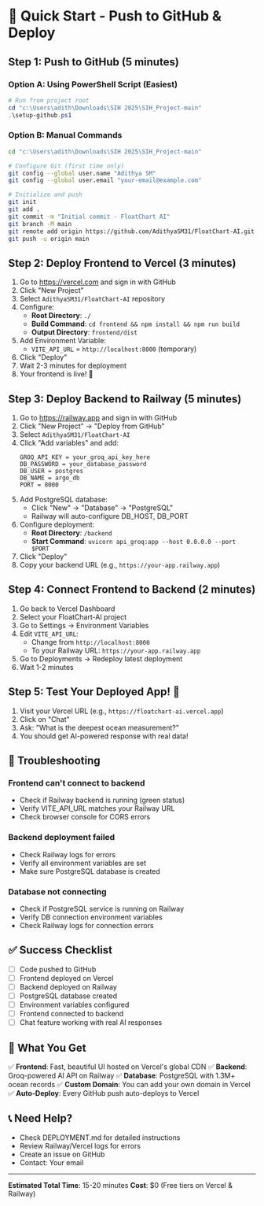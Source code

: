 # 🚀 Quick Start - Push to GitHub & Deploy

## Step 1: Push to GitHub (5 minutes)

### Option A: Using PowerShell Script (Easiest)
```powershell
# Run from project root
cd "c:\Users\adith\Downloads\SIH 2025\SIH_Project-main"
.\setup-github.ps1
```

### Option B: Manual Commands
```bash
cd "c:\Users\adith\Downloads\SIH 2025\SIH_Project-main"

# Configure Git (first time only)
git config --global user.name "Adithya SM"
git config --global user.email "your-email@example.com"

# Initialize and push
git init
git add .
git commit -m "Initial commit - FloatChart AI"
git branch -M main
git remote add origin https://github.com/AdithyaSM31/FloatChart-AI.git
git push -u origin main
```

## Step 2: Deploy Frontend to Vercel (3 minutes)

1. Go to https://vercel.com and sign in with GitHub
2. Click "New Project"
3. Select `AdithyaSM31/FloatChart-AI` repository
4. Configure:
   - **Root Directory**: `./`
   - **Build Command**: `cd frontend && npm install && npm run build`
   - **Output Directory**: `frontend/dist`
5. Add Environment Variable:
   - `VITE_API_URL` = `http://localhost:8000` (temporary)
6. Click "Deploy"
7. Wait 2-3 minutes for deployment
8. Your frontend is live! 🎉

## Step 3: Deploy Backend to Railway (5 minutes)

1. Go to https://railway.app and sign in with GitHub
2. Click "New Project" → "Deploy from GitHub"
3. Select `AdithyaSM31/FloatChart-AI`
4. Click "Add variables" and add:
   ```
   GROQ_API_KEY = your_groq_api_key_here
   DB_PASSWORD = your_database_password
   DB_USER = postgres
   DB_NAME = argo_db
   PORT = 8000
   ```
5. Add PostgreSQL database:
   - Click "New" → "Database" → "PostgreSQL"
   - Railway will auto-configure DB_HOST, DB_PORT
6. Configure deployment:
   - **Root Directory**: `/backend`
   - **Start Command**: `uvicorn api_groq:app --host 0.0.0.0 --port $PORT`
7. Click "Deploy"
8. Copy your backend URL (e.g., `https://your-app.railway.app`)

## Step 4: Connect Frontend to Backend (2 minutes)

1. Go back to Vercel Dashboard
2. Select your FloatChart-AI project
3. Go to Settings → Environment Variables
4. Edit `VITE_API_URL`:
   - Change from `http://localhost:8000`
   - To your Railway URL: `https://your-app.railway.app`
5. Go to Deployments → Redeploy latest deployment
6. Wait 1-2 minutes

## Step 5: Test Your Deployed App! 🎉

1. Visit your Vercel URL (e.g., `https://floatchart-ai.vercel.app`)
2. Click on "Chat"
3. Ask: "What is the deepest ocean measurement?"
4. You should get AI-powered response with real data!

## 🔧 Troubleshooting

### Frontend can't connect to backend
- Check if Railway backend is running (green status)
- Verify VITE_API_URL matches your Railway URL
- Check browser console for CORS errors

### Backend deployment failed
- Check Railway logs for errors
- Verify all environment variables are set
- Make sure PostgreSQL database is created

### Database not connecting
- Check if PostgreSQL service is running on Railway
- Verify DB connection environment variables
- Check Railway logs for connection errors

## ✅ Success Checklist

- [ ] Code pushed to GitHub
- [ ] Frontend deployed on Vercel
- [ ] Backend deployed on Railway
- [ ] PostgreSQL database created
- [ ] Environment variables configured
- [ ] Frontend connected to backend
- [ ] Chat feature working with real AI responses

## 🎯 What You Get

✅ **Frontend**: Fast, beautiful UI hosted on Vercel's global CDN
✅ **Backend**: Groq-powered AI API on Railway
✅ **Database**: PostgreSQL with 1.3M+ ocean records
✅ **Custom Domain**: You can add your own domain in Vercel
✅ **Auto-Deploy**: Every GitHub push auto-deploys to Vercel

## 📞 Need Help?

- Check DEPLOYMENT.md for detailed instructions
- Review Railway/Vercel logs for errors
- Create an issue on GitHub
- Contact: Your email

---

**Estimated Total Time**: 15-20 minutes
**Cost**: $0 (Free tiers on Vercel & Railway)
